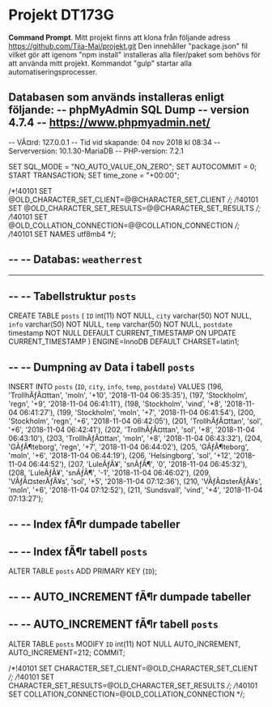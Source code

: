 # Projekt DT173G


**Command Prompt**.
Mitt projekt finns att klona från följande adress <https://github.com/Tiia-Mai/projekt.git> Den innehåller "package.json" fil vilket gör att igenom "npm install" installeras alla filer/paket som behövs för att använda mitt projekt. Kommandot "gulp" startar alla automatiseringsprocesser.

Databasen som används installeras enligt följande:
-- phpMyAdmin SQL Dump
-- version 4.7.4
-- https://www.phpmyadmin.net/
--
-- VÃ¤rd: 127.0.0.1
-- Tid vid skapande: 04 nov 2018 kl 08:34
-- Serverversion: 10.1.30-MariaDB
-- PHP-version: 7.2.1

SET SQL_MODE = "NO_AUTO_VALUE_ON_ZERO";
SET AUTOCOMMIT = 0;
START TRANSACTION;
SET time_zone = "+00:00";


/*!40101 SET @OLD_CHARACTER_SET_CLIENT=@@CHARACTER_SET_CLIENT */;
/*!40101 SET @OLD_CHARACTER_SET_RESULTS=@@CHARACTER_SET_RESULTS */;
/*!40101 SET @OLD_COLLATION_CONNECTION=@@COLLATION_CONNECTION */;
/*!40101 SET NAMES utf8mb4 */;

--
-- Databas: `weatherrest`
--

-- --------------------------------------------------------

--
-- Tabellstruktur `posts`
--

CREATE TABLE `posts` (
  `ID` int(11) NOT NULL,
  `city` varchar(50) NOT NULL,
  `info` varchar(50) NOT NULL,
  `temp` varchar(50) NOT NULL,
  `postdate` timestamp NOT NULL DEFAULT CURRENT_TIMESTAMP ON UPDATE CURRENT_TIMESTAMP
) ENGINE=InnoDB DEFAULT CHARSET=latin1;

--
-- Dumpning av Data i tabell `posts`
--

INSERT INTO `posts` (`ID`, `city`, `info`, `temp`, `postdate`) VALUES
(196, 'TrollhÃƒÂ¤ttan', 'moln', '+10', '2018-11-04 06:35:35'),
(197, 'Stockholm', 'regn', '+9', '2018-11-04 06:41:11'),
(198, 'Stockholm', 'vind', '+8', '2018-11-04 06:41:27'),
(199, 'Stockholm', 'moln', '+7', '2018-11-04 06:41:54'),
(200, 'Stockholm', 'regn', '+6', '2018-11-04 06:42:05'),
(201, 'TrollhÃƒÂ¤ttan', 'sol', '+6', '2018-11-04 06:42:41'),
(202, 'TrollhÃƒÂ¤ttan', 'sol', '+8', '2018-11-04 06:43:10'),
(203, 'TrollhÃƒÂ¤ttan', 'moln', '+8', '2018-11-04 06:43:32'),
(204, 'GÃƒÂ¶teborg', 'regn', '+7', '2018-11-04 06:44:02'),
(205, 'GÃƒÂ¶teborg', 'moln', '+6', '2018-11-04 06:44:19'),
(206, 'Helsingborg', 'sol', '+12', '2018-11-04 06:44:52'),
(207, 'LuleÃƒÂ¥', 'snÃƒÂ¶', '0', '2018-11-04 06:45:32'),
(208, 'LuleÃƒÂ¥', 'snÃƒÂ¶', '-1', '2018-11-04 06:46:02'),
(209, 'VÃƒÂ¤sterÃƒÂ¥s', 'sol', '+5', '2018-11-04 07:12:36'),
(210, 'VÃƒÂ¤sterÃƒÂ¥s', 'moln', '+6', '2018-11-04 07:12:52'),
(211, 'Sundsvall', 'vind', '+4', '2018-11-04 07:13:27');

--
-- Index fÃ¶r dumpade tabeller
--

--
-- Index fÃ¶r tabell `posts`
--
ALTER TABLE `posts`
  ADD PRIMARY KEY (`ID`);

--
-- AUTO_INCREMENT fÃ¶r dumpade tabeller
--

--
-- AUTO_INCREMENT fÃ¶r tabell `posts`
--
ALTER TABLE `posts`
  MODIFY `ID` int(11) NOT NULL AUTO_INCREMENT, AUTO_INCREMENT=212;
COMMIT;

/*!40101 SET CHARACTER_SET_CLIENT=@OLD_CHARACTER_SET_CLIENT */;
/*!40101 SET CHARACTER_SET_RESULTS=@OLD_CHARACTER_SET_RESULTS */;
/*!40101 SET COLLATION_CONNECTION=@OLD_COLLATION_CONNECTION */;
